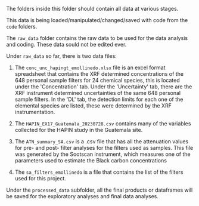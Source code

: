 The folders inside this folder should contain all data at various stages.

This data is being loaded/manipulated/changed/saved with code from the `code` folders.

The `raw_data` folder contains the raw data to be used for the data analysis and coding. These data sould not be edited ever.

Under `raw_data` so far, there is two data files:

1. The `conc_unc_hapingt_emollinedo.xlsx` file is an excel format spreadsheet that contains the XRF determined concentrations of the 648 personal sample filters for 24 chemical species, this is located under the 'Concentration' tab. Under the 'Uncertainty' tab, there are the XRF instrument determined uncertainties of the same 648 personal sample filters. In the 'DL' tab, the detection limits for each one of the elemental species are listed, these were determined by the XRF instrumentation.

2. The `HAPIN_EX17_Guatemala_20230728.csv` contains many of the variables collected for the HAPIN study in the Guatemala site.

3. The `ATN_summary_SA.csv` is a .csv file that has all the attenuation values for pre- and post- filter analyses for the filters used as samples. This file was generated by the Sootscan instrument, which measures one of the parameters used to estimate the Black carbon concentrations

4. The `sa_filters_emollinedo` is a file that contains the list of the filters used for this project.

Under the `processed_data` subfolder, all the final products or dataframes will be saved for the exploratory analyses and final data analyses.
